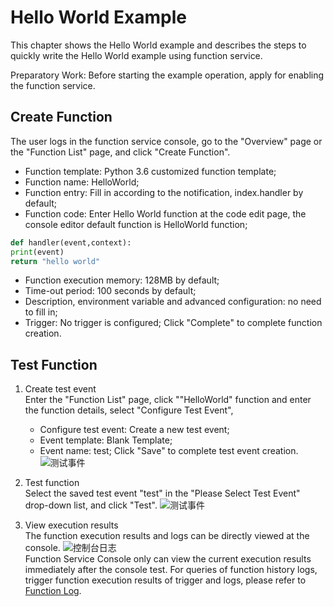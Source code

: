 # Hello World Example
This chapter shows the Hello World example and describes the steps to quickly write the Hello World example using function service.

Preparatory Work: Before starting the example operation, apply for enabling the function service.

## Create Function
The user logs in the function service console, go to the "Overview" page or the "Function List" page, and click "Create Function".

  * Function template: Python 3.6 customized function template;<br>
  * Function name: HelloWorld;<br>
  * Function entry: Fill in according to the notification, index.handler by default;<br>  
  * Function code: Enter Hello World function at the code edit page, the console editor default function is HelloWorld function;<br>
  
 
  ```Python
def handler(event,context):
print(event)
return "hello world"

```
     
  * Function execution memory: 128MB by default;  
  * Time-out period: 100 seconds by default; 
  * Description, environment variable and advanced configuration: no need to fill in;  
  * Trigger: No trigger is configured;
    Click "Complete" to complete function creation.

## Test Function 
1. Create test event<br>
Enter the "Function List" page, click ""HelloWorld" function and enter the function details, select "Configure Test Event",
    * Configure test event: Create a new test event;
    * Event template: Blank Template;
    * Event name: test;
    Click "Save" to complete test event creation. 
    ![测试事件](https://github.com/jdcloudcom/en/blob/function/image/Elastic-Compute/functionservice/etestevent.PNG)

2. Test function<br>
Select the saved test event "test" in the "Please Select Test Event" drop-down list, and click "Test".
![测试事件](https://github.com/jdcloudcom/en/blob/function/image/Elastic-Compute/functionservice/eestevent1.png)                  

3. View execution results<br>
The function execution results and logs can be directly viewed at the console.
![控制台日志](https://github.com/jdcloudcom/en/blob/function/image/Elastic-Compute/functionservice/eresult.PNG)                             
Function Service Console only can view the current execution results immediately after the console test. For queries of function history logs, trigger function execution results of trigger and logs, please refer to [Function Log](../Operation-Guide/function-log.md).


